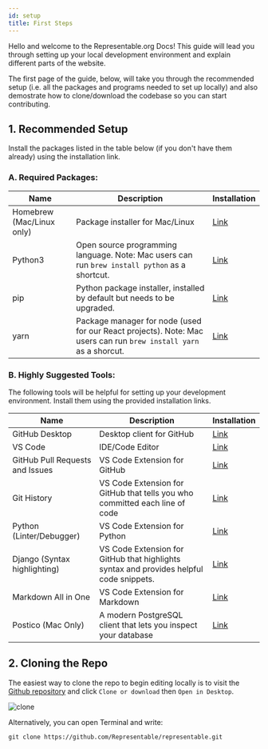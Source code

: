 ```yaml
---
id: setup
title: First Steps
---
```


Hello and welcome to the Representable.org Docs! This guide will lead you through setting up your local development environment and explain different parts of the website.

The first page of the guide, below, will take you through the recommended setup (i.e. all the packages and programs needed to set up locally) and also demostrate how to clone/download the codebase so you can start contributing.

## 1. Recommended Setup

Install the packages listed in the table below (if you don't have them already) using the installation link.

### A. Required Packages:

| Name                      | Description                                                                                                       | Installation                                                    |
| ------------------------- | ----------------------------------------------------------------------------------------------------------------- | --------------------------------------------------------------- |
| Homebrew (Mac/Linux only) | Package installer for Mac/Linux                                                                                   | [Link](https://brew.sh/)                                        |
| Python3                   | Open source programming language. Note: Mac users can run `brew install python` as a shortcut.                    | [Link](https://realpython.com/installing-python/)               |
| pip                       | Python package installer, installed by default but needs to be upgraded.                                          | [Link](https://pip.pypa.io/en/stable/installing/#upgrading-pip) |
| yarn                      | Package manager for node (used for our React projects). Note: Mac users can run `brew install yarn` as a shorcut. | [Link](https://classic.yarnpkg.com/en/docs/install/#mac-stable) |

### B. Highly Suggested Tools:

The following tools will be helpful for setting up your development environment. Install them using the provided installation links.

| Name               | Description                                                    | Installation                           |
| ------------------ | -------------------------------------------------------------- | -------------------------------------- |
| GitHub Desktop     | Desktop client for GitHub                                      | [Link](https://desktop.github.com/)    |
| VS Code            | IDE/Code Editor                                                | [Link](https://code.visualstudio.com/) |
| GitHub Pull Requests and Issues | VS Code Extension for GitHub  | [Link](https://marketplace.visualstudio.com/items?itemName=GitHub.vscode-pull-request-github) |
| Git History | VS Code Extension for GitHub that tells you who committed each line of code  | [Link](https://marketplace.visualstudio.com/items?itemName=donjayamanne.githistory) |
| Python (Linter/Debugger) | VS Code Extension for Python  | [Link](https://marketplace.visualstudio.com/items?itemName=ms-python.python) |
| Django (Syntax highlighting) | VS Code Extension for GitHub that highlights syntax and provides helpful code snippets.  | [Link](https://marketplace.visualstudio.com/items?itemName=batisteo.vscode-django) |
| Markdown All in One  |  VS Code Extension for Markdown  | [Link](https://marketplace.visualstudio.com/items?itemName=yzhang.markdown-all-in-one)    |
| Postico (Mac Only) | A modern PostgreSQL client that lets you inspect your database | [Link](https://eggerapps.at/postico/)  |

## 2. Cloning the Repo

The easiest way to clone the repo to begin editing locally is to visit the [Github repository](https://github.com/Representable/representable) and click `Clone or download` then `Open in Desktop`.

![clone](/img/clone.png "Cloning the repo")

Alternatively, you can open Terminal and write:

```
git clone https://github.com/Representable/representable.git
```
